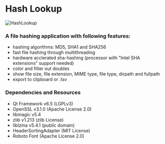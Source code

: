 # Hash Lookup

![HashLookup](https://github.com/huebicode/hashlookup/assets/3885373/f73a5278-79e0-49e0-b166-b6917b26b8ce)


### A file hashing application with following features:

- hashing algorithms: MD5, SHA1 and SHA256
- fast file hashing through multithreading
- hardware acclerated sha-hashing (processor with "Intel SHA extensions" support needed)
- color and filter out doubles
- show file size, file extension, MIME type, file type, dirpath and fullpath
- export to clipboard or .tsv


### Dependencies and Resources

- Qt Framework v6.5 (LGPLv3)
- OpenSSL v3.1.0 (Apache License 2.0)
- libmagic v5.4
- zlib v1.213 (zlib License)
- liblzma v5.4.1 (public domain)
- HeaderSortingAdapter (MIT License)
- Roboto Font (Apache License 2.0)
